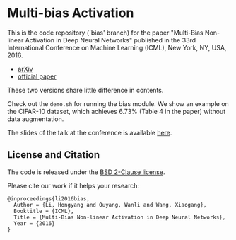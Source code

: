 # Multi-bias Activation

This is the code repository (`bias' branch) for the paper "Multi-Bias Non-linear Activation in Deep Neural Networks" published in the 33rd International Conference on Machine Learning (ICML), New York, NY, USA, 2016. 

- [arXiv](https://arxiv.org/abs/1604.00676)
- [official paper](http://jmlr.org/proceedings/papers/v48/lia16.pdf)

These two versions share little difference in contents.

Check out the `demo.sh` for running the bias module. We show an example on the CIFAR-10 dataset, which achieves 6.73% (Table 4 in the paper) without data augmentation.

The slides of the talk at the conference is available [here](http://www.ee.cuhk.edu.hk/~yangli/icml16_bias.pdf).

## License and Citation

The code is released under the [BSD 2-Clause license](https://github.com/BVLC/caffe/blob/master/LICENSE).

Please cite our work if it helps your research:

	@inproceedings{li2016bias,
	  Author = {Li, Hongyang and Ouyang, Wanli and Wang, Xiaogang},
	  Booktitle = {ICML},
	  Title = {Multi-Bias Non-linear Activation in Deep Neural Networks},
	  Year = {2016}
	}
